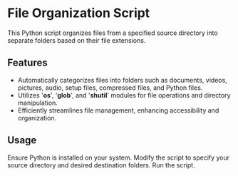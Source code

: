 # File Organization Script
This Python script organizes files from a specified source directory into separate folders based on their file extensions.

## Features
* Automatically categorizes files into folders such as documents, videos, pictures, audio, setup files, compressed files, and Python files.
* Utilizes '**os**', '**glob**', and '**shutil**' modules for file operations and directory manipulation.
* Efficiently streamlines file management, enhancing accessibility and organization.

## Usage
Ensure Python is installed on your system.
Modify the script to specify your source directory and desired destination folders.
Run the script.

